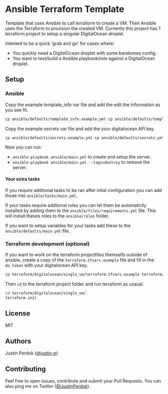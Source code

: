 # Ansible Terraform Template

Template that uses Ansible to call terraform to create a VM. Then Ansible uses the Terraform to provision the created VM. Currently this project has 1 terraform project to setup a singular DigitalOcean droplet.

Intented to be a quick 'grab and go' for cases where:

- You quickly need a DigitalOcean droplet with some barebones config.
- You want to test/build a Ansible playbook/role against a DigitalOcean droplet.

## Setup

### Ansible

Copy the example template_info var file and add the edit the information as you see fit.

```bash
cp ansible/defaults/template_info.example.yml cp ansible/defaults/template_info.yml 
```

Copy the example secrets var file and add the your digitalocean API key.

```bash
cp ansible/defaults/secrets.example.yml cp ansible/defaults/secrets.yml 
```

Now you can run:

- `ansible-playbook ansible/main.yml` to create and setup the server.
- `ansible-playbook ansible/main.yml --tags=destroy` to remove the server.

#### Your extra tasks

If you require addtional tasks to be ran after inital configuration you can add those into `ansible/tasks/main.yml`.

If your tasks require addtional roles you can let them be automaticlly installed by adding them to the `ansible/files/requirements.yml` file. This will install theses roles to the `ansible/roles` folder.

If you want to setup variables for your tasks add these to the `ansible/defaults/main.yml` file.

### Terraform development (optional)

If you want to work on the terraform projectfiles themselfs outside of ansible, create a copy of the `terraform.tfvars.example` file and fill in the `do_token` with your digitalocean API key.

```bash
cp terraform/digitalocean/single_vm/terraform.tfvars.example terraform/digitalocean/single_vm/terraform.tfvars 
```

Then `cd` to the terraform project folder and run terraform as usaual.

```bash
cd terraform/digitalocean/single_vm/
terraform init
```

## License

MIT

## Authors

Justin Perdok ([@justin-p](https://github.com/justin-p/))

## Contributing

Feel free to open issues, contribute and submit your Pull Requests. You can also ping me on Twitter ([@JustinPerdok](https://twitter.com/JustinPerdok)).
